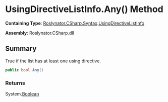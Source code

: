 # UsingDirectiveListInfo\.Any\(\) Method

**Containing Type**: [Roslynator.CSharp.Syntax](../../README.md)\.[UsingDirectiveListInfo](../README.md)

**Assembly**: Roslynator\.CSharp\.dll

## Summary

True if the list has at least one using directive\.

```csharp
public bool Any()
```

### Returns

System\.[Boolean](https://docs.microsoft.com/en-us/dotnet/api/system.boolean)

